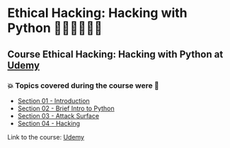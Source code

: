 # Ethical Hacking: Hacking with Python 👩🏻‍💻🐍🤖💽
## Course Ethical Hacking: Hacking with Python at [Udemy](https://www.udemy.com/course/ethical-hacking-hacking-with-python/)
### :boom: Topics covered during the course were :rocket:
- [Section 01 - Introduction](https://github.com/romulovieira777/Ethical_Hacking_Hacking_with_Python/tree/main/Section_01_Introduction)
- [Section 02 - Brief Intro to Python](https://github.com/romulovieira777/Ethical_Hacking_Hacking_with_Python/tree/main/Section_02_Brief_Intro_to_Python)
- [Section 03 - Attack Surface]()
- [Section 04 - Hacking]()

Link to the course: [Udemy](https://www.udemy.com/course/ethical-hacking-hacking-with-python/)

